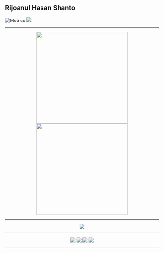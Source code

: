## Rijoanul Hasan Shanto
![Metrics](/github-metrics.svg)
![](https://komarev.com/ghpvc/?username=Rijoanul-Shanto&color=blue)

---

<p align="center">
<img src="https://camo.githubusercontent.com/9e342bd35a241b71d3e030508048a7afcd2152475a3def94e59473ea67d68ca8/68747470733a2f2f6c6974746c652e6b796c6572636f6e7761792e636f6d2f696d616765732f676f6c616e672d776861742e676966" width="300" data-canonical-src="https://little.kylerconway.com/images/golang-what.gif" style="max-width:100%;">

<img src="https://camo.githubusercontent.com/c1c93f9eb67d41cd3ab567824405631bbec58b7d9ea37496a485cb3b3a71d5a2/68747470733a2f2f696e74726f2e727573746272696467652e636f6d2f696d672f6665727269732e676966" width="300" data-canonical-src="https://intro.rustbridge.com/img/ferris.gif" style="max-width:100%;">
</p>

---

<p align="center">
<img src="https://camo.githubusercontent.com/c8603029e1d7baade74d71c1823bdcdbaa61f08c2bf062a483e02e0f4ace034c/68747470733a2f2f692e67697068792e636f6d2f5254684e30684f5332474f344d2e676966" data-canonical-src="https://i.giphy.com/RThN0hOS2GO4M.gif" style="max-width:100%;">
</p>

---
<p align="center">
<img src="https://img.shields.io/github/followers/Rijoanul-Shanto?style=social">
<img src="https://img.shields.io/github/stars/Rijoanul-Shanto?style=social">
<img src="https://img.shields.io/youtube/channel/views/UCUXVy1CkTt9X1UPwQEwXfIA?style=social">
<img src="https://img.shields.io/twitch/status/robert_jr?style=social">
</p>

---
